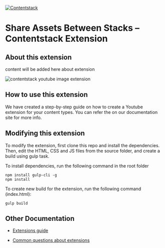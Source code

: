 [![Contentstack](https://www.contentstack.com/assets/blt440aad5a09c89b2f/contentstack_icon.svg)](https://www.contentstack.com/)

# Share Assets Between Stacks  – Contentstack Extension

## About this extension

content will be added here about extension

![contentstack youtube image extension](https://user-images.githubusercontent.com/29656920/92005591-485ebb80-ed61-11ea-8f1c-5ed13cf0ea84.png)

## How to use this extension

We have created a step-by-step guide on how to create a Youtube extension for your content types. You can refer the []() on our documentation site for more info.

## Modifying this extension

To modify the extension, first clone this repo and install the dependencies. Then, edit the HTML, CSS and JS files from the source folder, and create a build using gulp task.

To install dependencies, run the following command in the root folder

    npm install gulp-cli -g 
    npm install
    
To create new build for the extension, run the following command (index.html):

    gulp build

## Other Documentation

-   [Extensions guide](https://www.contentstack.com/docs/guide/extensions)
    
-   [Common questions about extensions](https://www.contentstack.com/docs/faqs#extensions)


